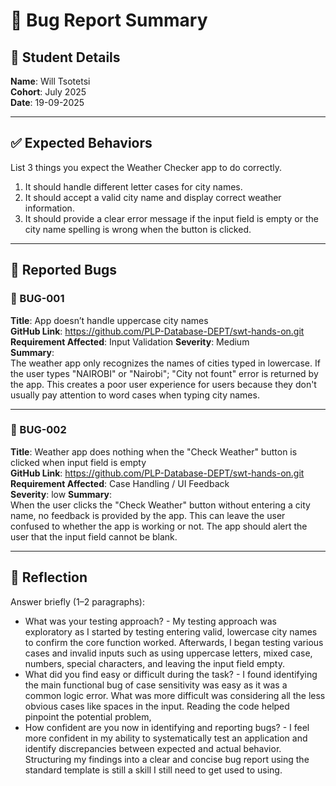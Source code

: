 # 🐞 Bug Report Summary


## 🧾 Student Details  
**Name**: Will Tsotetsi  
**Cohort**: July 2025  
**Date**: 19-09-2025


---


## ✅ Expected Behaviors  
List 3 things you expect the Weather Checker app to do correctly.


1. It should handle different letter cases for city names.
2. It should accept a valid city name and display correct weather information.
3. It should provide a clear error message if the input field is empty or the city name spelling is wrong when the button is clicked.


---


## 🐛 Reported Bugs  


### 🐞 BUG-001  
**Title**: App doesn’t handle uppercase city names  
**GitHub Link**: https://github.com/PLP-Database-DEPT/swt-hands-on.git
**Requirement Affected**: Input Validation
**Severity**: Medium  
**Summary**:  
The weather app only recognizes the names of cities typed in lowercase. If the user types "NAIROBI" or "Nairobi"; "City not fount" error is returned by the app. This creates a poor user experience for users because they don't usually pay attention to word cases when typing city names.


---


### 🐞 BUG-002  
**Title**: Weather app does nothing when the "Check Weather" button is clicked when input field is empty  
**GitHub Link**: https://github.com/PLP-Database-DEPT/swt-hands-on.git
**Requirement Affected**: Case Handling / UI Feedback  
**Severity**: low
**Summary**:  
When the user clicks the "Check Weather" button without entering a city name, no feedback is provided by the app. This can leave the user confused to whether the app is working or not. The app should alert the user that the input field cannot be blank.


---


## 💭 Reflection  


Answer briefly (1–2 paragraphs):


- What was your testing approach? - My testing approach was exploratory as I started by testing entering valid, lowercase city names to confirm the core function worked. Afterwards, I began testing various cases and invalid inputs such as using uppercase letters, mixed case, numbers, special characters, and leaving the input field empty.
- What did you find easy or difficult during the task? - I found identifying the main functional bug of case sensitivity was easy as it was a common logic error. What was more difficult was considering all the less obvious cases like spaces in the input. Reading the code helped pinpoint the potential problem,  
- How confident are you now in identifying and reporting bugs? - I feel more confident in my ability to systematically test an application and identify discrepancies between expected and actual behavior. Structuring my findings into a clear and concise bug report using the standard template is still a skill I still need to get used to using.